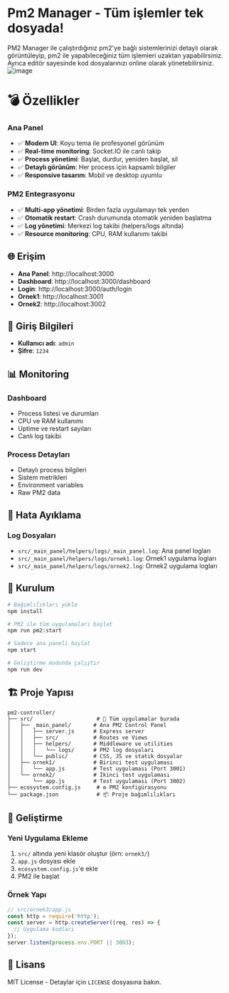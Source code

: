# Pm2 Manager - Tüm işlemler tek dosyada!
PM2 Manager ile çalıştırdığınız pm2'ye bağlı sistemlerinizi detaylı olarak görüntüleyip, pm2 ile yapabileceğiniz tüm işlemleri uzaktan yapabilirsiniz. Ayrıca editör sayesinde kod dosyalarınızı online olarak yönetebilirsiniz.
![image](https://ibb.co/1YmpYwDH)

# 💣 Özellikler

### Ana Panel
- ✅ **Modern UI**: Koyu tema ile profesyonel görünüm
- ✅ **Real-time monitoring**: Socket.IO ile canlı takip
- ✅ **Process yönetimi**: Başlat, durdur, yeniden başlat, sil
- ✅ **Detaylı görünüm**: Her process için kapsamlı bilgiler
- ✅ **Responsive tasarım**: Mobil ve desktop uyumlu

### PM2 Entegrasyonu
- ✅ **Multi-app yönetimi**: Birden fazla uygulamayı tek yerden
- ✅ **Otomatik restart**: Crash durumunda otomatik yeniden başlatma
- ✅ **Log yönetimi**: Merkezi log takibi (helpers/logs altında)
- ✅ **Resource monitoring**: CPU, RAM kullanımı takibi

## 🌐 Erişim

- **Ana Panel**: http://localhost:3000
- **Dashboard**: http://localhost:3000/dashboard
- **Login**: http://localhost:3000/auth/login
- **Ornek1**: http://localhost:3001
- **Ornek2**: http://localhost:3002

## 🔐 Giriş Bilgileri

- **Kullanıcı adı**: `admin`
- **Şifre**: `1234`

## 📊 Monitoring

### Dashboard
- Process listesi ve durumları
- CPU ve RAM kullanımı
- Uptime ve restart sayıları
- Canlı log takibi

### Process Detayları
- Detaylı process bilgileri
- Sistem metrikleri
- Environment variables
- Raw PM2 data

## 🚨 Hata Ayıklama

### Log Dosyaları
- `src/_main_panel/helpers/logs/_main_panel.log`: Ana panel logları
- `src/_main_panel/helpers/logs/ornek1.log`: Ornek1 uygulama logları
- `src/_main_panel/helpers/logs/ornek2.log`: Ornek2 uygulama logları

## 🚀 Kurulum

```bash
# Bağımlılıkları yükle
npm install

# PM2 ile tüm uygulamaları başlat
npm run pm2:start

# Sadece ana paneli başlat
npm start

# Geliştirme modunda çalıştır
npm run dev
```

## 🏗️ Proje Yapısı

```
pm2-controller/
├── src/                    # 🎯 Tüm uygulamalar burada
│   ├── _main_panel/       # Ana PM2 Control Panel
│   │   ├── server.js      # Express server
│   │   ├── src/           # Routes ve Views
│   │   ├── helpers/       # Middleware ve utilities
│   │   │   └── logs/      # PM2 log dosyaları
│   │   └── public/        # CSS, JS ve statik dosyalar
│   ├── ornek1/            # Birinci test uygulaması
│   │   └── app.js         # Test uygulaması (Port 3001)
│   └── ornek2/            # İkinci test uygulaması
│       └── app.js         # Test uygulaması (Port 3002)
├── ecosystem.config.js     # ⚙️ PM2 konfigürasyonu
└── package.json            # 📦 Proje bağımlılıkları
```

## 🔄 Geliştirme

### Yeni Uygulama Ekleme
1. `src/` altında yeni klasör oluştur (örn: `ornek3/`)
2. `app.js` dosyası ekle
3. `ecosystem.config.js`'e ekle
4. PM2 ile başlat

### Örnek Yapı
```javascript
// src/ornek3/app.js
const http = require('http');
const server = http.createServer((req, res) => {
  // Uygulama kodları
});
server.listen(process.env.PORT || 3003);
```

## 📝 Lisans

MIT License - Detaylar için `LICENSE` dosyasına bakın.








